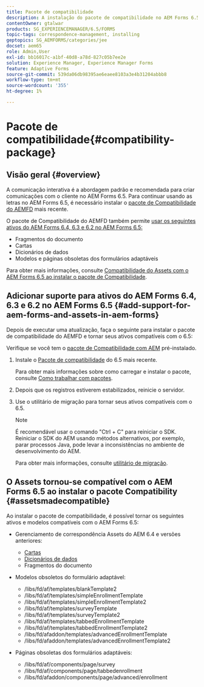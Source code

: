 ```yaml
---
title: Pacote de compatibilidade
description: A instalação do pacote de compatibilidade no AEM Forms 6.5 permite usar os ativos do Gerenciamento de correspondências do AEM Forms 6.4 e versões anteriores, bem como modelos e páginas de formulários adaptáveis obsoletos
contentOwner: gtalwar
products: SG_EXPERIENCEMANAGER/6.5/FORMS
topic-tags: correspondence-management, installing
geptopics: SG_AEMFORMS/categories/jee
docset: aem65
role: Admin,User
exl-id: bb16017c-a1bf-40d8-a78d-827c05b7ee2e
solution: Experience Manager, Experience Manager Forms
feature: Adaptive Forms
source-git-commit: 539da06db98395ae6eaee8103a3e4b31204abbb8
workflow-type: tm+mt
source-wordcount: '355'
ht-degree: 1%

---
```


# Pacote de compatibilidade{#compatibility-package}

## Visão geral {#overview}

A comunicação interativa é a abordagem padrão e recomendada para criar comunicações com o cliente no AEM Forms 6.5. Para continuar usando as letras no AEM Forms 6.5, é necessário instalar o [pacote de Compatibilidade do AEMFD](https://helpx.adobe.com/br/aem-forms/kb/aem-forms-releases.html) mais recente.

O pacote de Compatibilidade do AEMFD também permite [usar os seguintes ativos do AEM Forms 6.4, 6.3 e 6.2 no AEM Forms 6.5:](../../forms/using/compatibility-package.md#add-support-for-aem-forms-and-assets-in-aem-forms)

* Fragmentos do documento
* Cartas
* Dicionários de dados
* Modelos e páginas obsoletas dos formulários adaptáveis

Para obter mais informações, consulte [Compatibilidade do Assets com o AEM Forms 6.5 ao instalar o pacote de Compatibilidade](../../forms/using/compatibility-package.md#assetsmadecompatible).

## Adicionar suporte para ativos do AEM Forms 6.4, 6.3 e 6.2 no AEM Forms 6.5 {#add-support-for-aem-forms-and-assets-in-aem-forms}

Depois de executar uma atualização, faça o seguinte para instalar o pacote de compatibilidade do AEMFD e tornar seus ativos compatíveis com o 6.5:

Verifique se você tem o [pacote de Compatibilidade com AEM](https://helpx.adobe.com/br/aem-forms/kb/aem-forms-releases.html) pré-instalado.

1. Instale o [Pacote de compatibilidade](https://helpx.adobe.com/br/aem-forms/kb/aem-forms-releases.html) do 6.5 mais recente.

   Para obter mais informações sobre como carregar e instalar o pacote, consulte [Como trabalhar com pacotes](/help/sites-administering/package-manager.md).

1. Depois que os registros estiverem estabilizados, reinicie o servidor.
1. Use o utilitário de migração para tornar seus ativos compatíveis com o 6.5.

   >[!NOTE]
   >
   > É recomendável usar o comando &quot;Ctrl + C&quot; para reiniciar o SDK. Reiniciar o SDK do AEM usando métodos alternativos, por exemplo, parar processos Java, pode levar a inconsistências no ambiente de desenvolvimento do AEM.

   Para obter mais informações, consulte [utilitário de migração](../../forms/using/migration-utility.md).

## O Assets tornou-se compatível com o AEM Forms 6.5 ao instalar o pacote Compatibility {#assetsmadecompatible}

Ao instalar o pacote de compatibilidade, é possível tornar os seguintes ativos e modelos compatíveis com o AEM Forms 6.5:

* Gerenciamento de correspondência Assets do AEM 6.4 e versões anteriores:

   * [Cartas](../../forms/using/create-letter.md)
   * [Dicionários de dados](/help/forms/using/data-dictionary.md)
   * Fragmentos do documento

* Modelos obsoletos do formulário adaptável:

   * /libs/fd/af/templates/blankTemplate2
   * /libs/fd/af/templates/simpleEnrollmentTemplate
   * /libs/fd/af/templates/simpleEnrollmentTemplate2
   * /libs/fd/af/templates/surveyTemplate
   * /libs/fd/af/templates/surveyTemplate2
   * /libs/fd/af/templates/tabbedEnrollmentTemplate
   * /libs/fd/af/templates/tabbedEnrollmentTemplate2
   * /libs/fd/afaddon/templates/advancedEnrollmentTemplate
   * /libs/fd/afaddon/templates/advancedEnrollmentTemplate2

* Páginas obsoletas dos formulários adaptáveis:

   * /libs/fd/af/components/page/survey
   * /libs/fd/af/components/page/tabbedenrollment
   * /libs/fd/afaddon/components/page/advanced/enrollment
